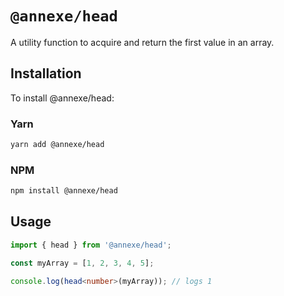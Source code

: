 # `@annexe/head`

A utility function to acquire and return the first value in an array.

## Installation

To install @annexe/head:

### Yarn

```sh
yarn add @annexe/head
```

### NPM

```sh
npm install @annexe/head
```

## Usage

```ts
import { head } from '@annexe/head';

const myArray = [1, 2, 3, 4, 5];

console.log(head<number>(myArray)); // logs 1
```
